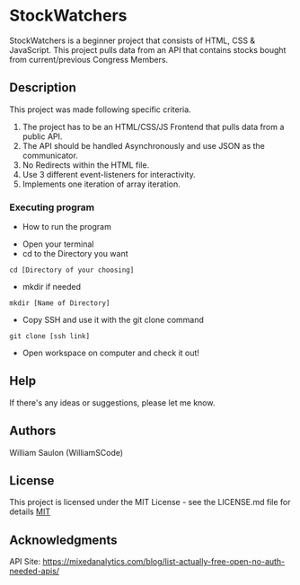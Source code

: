 # StockWatchers

StockWatchers is a beginner project that consists of HTML, CSS & JavaScript. This project pulls data from an API that contains stocks bought from current/previous Congress Members.

## Description

This project was made following specific criteria.

1. The project has to be an HTML/CSS/JS Frontend that pulls data from a public API.
2. The API should be handled Asynchronously and use JSON as the communicator.
3. No Redirects within the HTML file.
4. Use 3 different event-listeners for interactivity.
5. Implements one iteration of array iteration.

### Executing program

- How to run the program
* Open your terminal
* cd to the Directory you want
```
cd [Directory of your choosing]
```
* mkdir if needed
```
mkdir [Name of Directory]
```
* Copy SSH and use it with the git clone command
```
git clone [ssh link]
```

- Open workspace on computer and check it out!

## Help

If there's any ideas or suggestions, please let me know.

## Authors

William Saulon (WilliamSCode)

## License

This project is licensed under the MIT License - see the LICENSE.md file for details
[MIT](https://choosealicense.com/licenses/mit/)

## Acknowledgments

API Site: https://mixedanalytics.com/blog/list-actually-free-open-no-auth-needed-apis/

